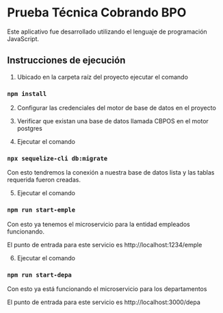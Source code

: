 # Prueba Técnica Cobrando BPO 

Este aplicativo fue desarrollado utilizando el lenguaje de programación JavaScript.

## Instrucciones de ejecución

1.	Ubicado en la carpeta raíz del proyecto ejecutar el comando

### `npm install`

2. Configurar las credenciales del motor de base de datos en el proyecto

3. Verificar que existan una base de datos llamada CBPOS en el motor postgres

4. Ejecutar el comando 

### `npx sequelize-cli db:migrate`

Con esto tendremos la conexión a nuestra base de datos lista y las tablas requerida fueron creadas.

5. Ejecutar el comando 

### `npm run start-emple`

Con esto ya tenemos el microservicio para la entidad empleados funcionando.

El punto de entrada para este servicio es http://localhost:1234/emple 

6. Ejecutar el comando 

### `npm run start-depa`

Con esto ya está funcionando el microservicio para los departamentos

El punto de entrada para este servicio es http://localhost:3000/depa 